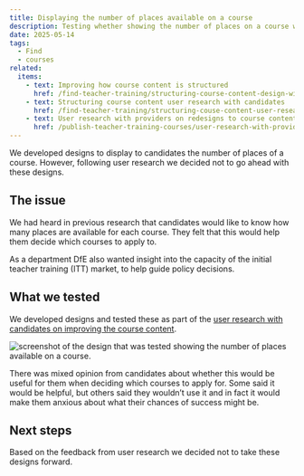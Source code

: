 ```yaml
---
title: Displaying the number of places available on a course
description: Testing whether showing the number of places on a course would help candidates choose the right course for them.
date: 2025-05-14
tags:
  - Find
  - courses
related:
  items:
    - text: Improving how course content is structured
      href: /find-teacher-training/structuring-course-content-design-with-candidates/
    - text: Structuring course content user research with candidates
      href: /find-teacher-training/structuring-couse-content-user-research-with-candidates/
    - text: User research with providers on redesigns to course content
      href: /publish-teacher-training-courses/user-research-with-provider-on-redesigns-to-course-content/
---
```


We developed designs to display to candidates the number of places of a course. However, following user research we decided not to go ahead with these designs.

## The issue

We had heard in previous research that candidates would like to know how many places are available for each course. They felt that this would help them decide which courses to apply to.

As a department DfE also wanted insight into the capacity of the initial teacher training (ITT) market, to help guide policy decisions.

## What we tested

We developed designs and tested these as part of the [user research with candidates on improving the course content](/find-teacher-training/structuring-couse-content-user-research-with-candidates/).

![screenshot of the design that was tested showing the number of places available on a course.](number-of-places-prototype.png)

There was mixed opinion from candidates about whether this would be useful for them when deciding which courses to apply for. Some said it would be helpful, but others said they wouldn’t use it and in fact it would make them anxious about what their chances of success might be.

## Next steps

Based on the feedback from user research we decided not to take these designs forward.
